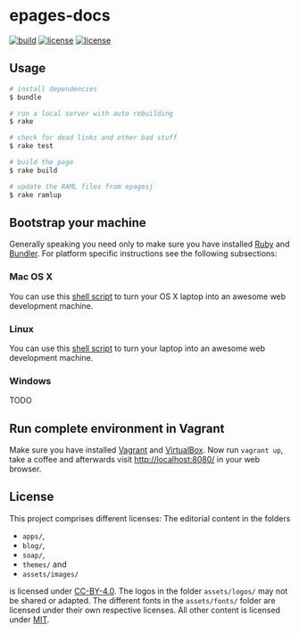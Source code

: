 # epages-docs

[![build](https://img.shields.io/travis/ePages-de/epages-docs/develop.svg)](https://travis-ci.org/ePages-de/epages-docs)
[![license](https://img.shields.io/badge/license-CC%20BY%204.0-lightgrey.svg)][license-cc-by-40]
[![license](https://img.shields.io/badge/license-MIT-lightgrey.svg)][license-mit]

## Usage

~~~ bash
# install dependencies
$ bundle

# run a local server with auto rebuilding
$ rake

# check for dead links and other bad stuff
$ rake test

# build the page
$ rake build

# update the RAML files from epagesj
$ rake ramlup
~~~

## Bootstrap your machine

Generally speaking you need only to make sure you have installed [Ruby][ruby] and [Bundler][bundler]. For platform specific instructions see the following subsections:

### Mac OS X

You can use this [shell script][bootstrap-macosx] to turn your OS X laptop into an awesome web development machine.

### Linux

You can use this [shell script][bootstrap-linux] to turn your laptop into an awesome web development machine.

### Windows

TODO

## Run complete environment in Vagrant

Make sure you have installed [Vagrant][vagrant] and [VirtualBox][virtualbox]. Now run `vagrant up`, take a coffee and afterwards visit [http://localhost:8080/](http://localhost:8080/) in your web browser.

## License

This project comprises different licenses: The editorial content in the folders

* `apps/`,
* `blog/`,
* `soap/`,
* `themes/` and
* `assets/images/`

is licensed under [CC-BY-4.0][license-cc-by-40]. The logos in the folder `assets/logos/` may not be shared or adapted. The different fonts in the `assets/fonts/` folder are licensed under their own respective licenses. All other content is licensed under [MIT][license-mit].

[epagesdocs]: http://developer.epages.com/
[ruby]: https://www.ruby-lang.org/
[bundler]: http://bundler.io/

[bootstrap-macosx]: https://github.com/thoughtbot/laptop
[bootstrap-linux]: https://github.com/thoughtbot/laptop/blob/3897ad81ee241cbff4501e779c8cde50de79e142/linux

[vagrant]: https://www.vagrantup.com/
[virtualbox]: https://www.virtualbox.org/

[license-cc-by-40]: http://creativecommons.org/licenses/by/4.0/
[license-mit]: http://opensource.org/licenses/MIT
